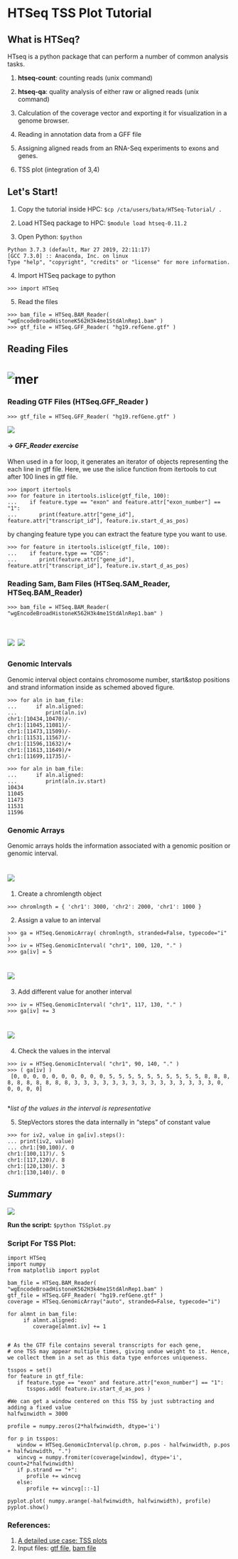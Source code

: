 # HTSeq TSS Plot Tutorial #
## What is HTSeq? ##
HTseq is a python package that can perform a number of common analysis tasks.

1) **htseq-count**: counting reads (unix command)

2) **htseq-qa**: quality analysis of either raw or aligned reads (unix command)

3) Calculation of the coverage vector and exporting it for visualization in a genome browser.

4) Reading in annotation data from a GFF file

5) Assigning aligned reads from an RNA-Seq experiments to exons and genes.

6) TSS plot (integration of 3,4)


## Let's Start! ##

1. Copy the tutorial inside HPC: 
`$cp /cta/users/bata/HTSeq-Tutorial/ .`

2. Load HTSeq package to HPC:
`$module load htseq-0.11.2`

3. Open Python:
`$python`

`````
Python 3.7.3 (default, Mar 27 2019, 22:11:17)
[GCC 7.3.0] :: Anaconda, Inc. on linux
Type "help", "copyright", "credits" or "license" for more information.
``````
4. Import HTSeq package to python
`````
>>> import HTSeq
`````
5. Read the files
`````
>>> bam_file = HTSeq.BAM_Reader( "wgEncodeBroadHistoneK562H3k4me1StdAlnRep1.bam" )
>>> gtf_file = HTSeq.GFF_Reader( "hg19.refGene.gtf" )
`````


## Reading Files ##

# ![mer](./schemes/HTSeq_readers.png)

### **Reading GTF Files (HTSeq.GFF_Reader )** ### 

`````
>>> gtf_file = HTSeq.GFF_Reader( "hg19.refGene.gtf" )
`````
 ![](G.png) 

 #### -> *GFF_Reader exercise* ####

When used in a for loop, it generates an iterator of objects representing the each line in gtf file. Here, we use the islice function from itertools to cut after 100 lines in gtf file.

`````
>>> import itertools
>>> for feature in itertools.islice(gtf_file, 100):
...    if feature.type == "exon" and feature.attr["exon_number"] == "1":
...       print(feature.attr["gene_id"], feature.attr["transcript_id"], feature.iv.start_d_as_pos)
`````
by changing feature type you can extract the feature type you want to use. 
`````
>>> for feature in itertools.islice(gtf_file, 100):
...    if feature.type == "CDS":
...       print(feature.attr["gene_id"], feature.attr["transcript_id"], feature.iv.start_d_as_pos)
`````

### **Reading Sam, Bam Files (HTSeq.SAM_Reader, HTSeq.BAM_Reader)** ###
`````
>>> bam_file = HTSeq.BAM_Reader( "wgEncodeBroadHistoneK562H3k4me1StdAlnRep1.bam" ) 

 `````
# ![](sambam1.3.png) ![](sambam2.2.png)

### Genomic Intervals ###

Genomic interval object contains chromosome number, start&stop positions and strand information inside as schemed aboved figure.

`````
>>> for aln in bam_file:
...      if aln.aligned:
...         print(aln.iv) 
chr1:[10434,10470)/-
chr1:[11045,11081)/-
chr1:[11473,11509)/-
chr1:[11531,11567)/-
chr1:[11596,11632)/+
chr1:[11613,11649)/+
chr1:[11699,11735)/-

>>> for aln in bam_file:
...      if aln.aligned:
...         print(aln.iv.start)
10434
11045
11473
11531
11596

`````

### Genomic Arrays ### 

Genomic arrays holds the information associated with a genomic position or genomic interval.

# ![](chromlen.png)  

1. Create a chromlength object
`````
>>> chromlngth = { 'chr1': 3000, 'chr2': 2000, 'chr1': 1000 } 
`````
2. Assign a value to an interval
````` 
>>> ga = HTSeq.GenomicArray( chromlngth, stranded=False, typecode="i" ) 
>>> iv = HTSeq.GenomicInterval( "chr1", 100, 120, "." ) 
>>> ga[iv] = 5
`````
# ![](chr1.png) 

3. Add different value for another interval
````` 
>>> iv = HTSeq.GenomicInterval( "chr1", 117, 130, "." ) 
>>> ga[iv] += 3 
`````
# ![](c2.png)

4. Check the values in the interval 

````` 
>>> iv = HTSeq.GenomicInterval( "chr1", 90, 140, "." ) 
>>> ( ga[iv] )
 [0, 0, 0, 0, 0, 0, 0, 0, 0, 0, 5, 5, 5, 5, 5, 5, 5, 5, 5, 5, 8, 8, 8, 8, 8, 8, 8, 8, 8, 8, 3, 3, 3, 3, 3, 3, 3, 3, 3, 3, 3, 3, 3, 3, 3, 0, 0, 0, 0, 0]
 
````` 
**list of the values in the interval is representative*

5. StepVectors stores the data internally in “steps” of constant value
````` 
>>> for iv2, value in ga[iv].steps(): 
... print(iv2, value) 
... chr1:[90,100)/. 0 
chr1:[100,117)/. 5 
chr1:[117,120)/. 8 
chr1:[120,130)/. 3 
chr1:[130,140)/. 0 
`````

## *Summary* ##

 ![](summary.png) 


**Run the script:** `$python TSSplot.py`

### **Script For TSS Plot:** ###

`````
import HTSeq
import numpy
from matplotlib import pyplot

bam_file = HTSeq.BAM_Reader( "wgEncodeBroadHistoneK562H3k4me1StdAlnRep1.bam" )
gtf_file = HTSeq.GFF_Reader( "hg19.refGene.gtf" )
coverage = HTSeq.GenomicArray("auto", stranded=False, typecode="i")

for almnt in bam_file:
     if almnt.aligned:
        coverage[almnt.iv] += 1 


# As the GTF file contains several transcripts for each gene, 
# one TSS may appear multiple times, giving undue weight to it. Hence, we collect them in a set as this data type enforces uniqueness.

tsspos = set()
for feature in gtf_file:
   if feature.type == "exon" and feature.attr["exon_number"] == "1":
      tsspos.add( feature.iv.start_d_as_pos ) 

#We can get a window centered on this TSS by just subtracting and adding a fixed value
halfwinwidth = 3000    
    
profile = numpy.zeros(2*halfwinwidth, dtype='i')

for p in tsspos:
   window = HTSeq.GenomicInterval(p.chrom, p.pos - halfwinwidth, p.pos + halfwinwidth, ".")
   wincvg = numpy.fromiter(coverage[window], dtype='i', count=2*halfwinwidth)
   if p.strand == "+":
      profile += wincvg
   else:
      profile += wincvg[::-1]   
      
pyplot.plot( numpy.arange(-halfwinwidth, halfwinwidth), profile)  
pyplot.show()  

`````

### **References:** ###
1. [A detailed use case: TSS plots](https://htseq.readthedocs.io/en/release_0.11.1/tss.html)
2. Input files: [gtf file](http://hgdownload.soe.ucsc.edu/goldenPath/hg19/bigZips/genes/), [bam file](http://crazyhottommy.blogspot.com/2013/04/how-to-make-tss-plot-using-rna-seq-and.html) 
